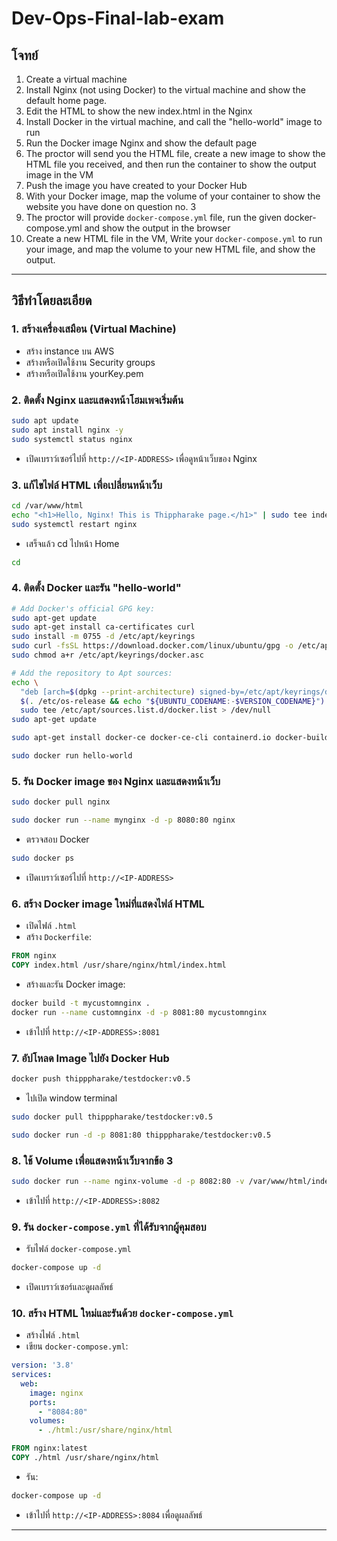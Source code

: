 # Dev-Ops-Final-lab-exam

## **โจทย์**

1. Create a virtual machine
2. Install Nginx (not using Docker) to the virtual machine and show the default home page.
3. Edit the HTML to show the new index.html in the Nginx
4. Install Docker in the virtual machine, and call the "hello-world" image to run
5. Run the Docker image Nginx and show the default page
6. The proctor will send you the HTML file, create a new image to show the HTML file you
received, and then run the container to show the output image in the VM
7. Push the image you have created to your Docker Hub
8. With your Docker image, map the volume of your container to show the website you
have done on question no. 3
9. The proctor will provide `docker-compose.yml` file, run the given docker-compose.yml and
show the output in the browser
10. Create a new HTML file in the VM, Write your `docker-compose.yml` to run your image,
and map the volume to your new HTML file, and show the output.


---

## **วิธีทำโดยละเอียด**

### **1. สร้างเครื่องเสมือน (Virtual Machine)**
- สร้าง instance บน AWS
- สร้างหรือเปิดใช้งาน Security groups
- สร้างหรือเปิดใช้งาน yourKey.pem

### **2. ติดตั้ง Nginx และแสดงหน้าโฮมเพจเริ่มต้น**
```bash
sudo apt update
sudo apt install nginx -y
sudo systemctl status nginx
```
- เปิดเบราว์เซอร์ไปที่ `http://<IP-ADDRESS>` เพื่อดูหน้าเว็บของ Nginx

### **3. แก้ไขไฟล์ HTML เพื่อเปลี่ยนหน้าเว็บ**
```bash
cd /var/www/html
echo "<h1>Hello, Nginx! This is Thippharake page.</h1>" | sudo tee index.html
sudo systemctl restart nginx
```
- เสร็จแล้ว cd ไปหน้า Home
```bash
cd
```
### **4. ติดตั้ง Docker และรัน "hello-world"**
```bash
# Add Docker's official GPG key:
sudo apt-get update
sudo apt-get install ca-certificates curl
sudo install -m 0755 -d /etc/apt/keyrings
sudo curl -fsSL https://download.docker.com/linux/ubuntu/gpg -o /etc/apt/keyrings/docker.asc
sudo chmod a+r /etc/apt/keyrings/docker.asc

# Add the repository to Apt sources:
echo \
  "deb [arch=$(dpkg --print-architecture) signed-by=/etc/apt/keyrings/docker.asc] https://download.docker.com/linux/ubuntu \
  $(. /etc/os-release && echo "${UBUNTU_CODENAME:-$VERSION_CODENAME}") stable" | \
  sudo tee /etc/apt/sources.list.d/docker.list > /dev/null
sudo apt-get update
```
```bash
sudo apt-get install docker-ce docker-ce-cli containerd.io docker-buildx-plugin docker-compose-plugin
```
```bash
sudo docker run hello-world
```
### **5. รัน Docker image ของ Nginx และแสดงหน้าเว็บ**

```bash
sudo docker pull nginx
```
```bash
sudo docker run --name mynginx -d -p 8080:80 nginx
```
- ตรวจสอบ Docker
```bash
sudo docker ps
```
- เปิดเบราว์เซอร์ไปที่ `http://<IP-ADDRESS>`

### **6. สร้าง Docker image ใหม่ที่แสดงไฟล์ HTML**
- เปิดไฟล์ `.html`
- สร้าง `Dockerfile`:
```Dockerfile
FROM nginx
COPY index.html /usr/share/nginx/html/index.html
```
- สร้างและรัน Docker image:
```bash
docker build -t mycustomnginx .
docker run --name customnginx -d -p 8081:80 mycustomnginx
```
- เข้าไปที่ `http://<IP-ADDRESS>:8081`

### **7. อัปโหลด Image ไปยัง Docker Hub**

```bash
docker push thipppharake/testdocker:v0.5
```
- ไปเปิด window terminal
```bash
sudo docker pull thipppharake/testdocker:v0.5
```
```bash
sudo docker run -d -p 8081:80 thipppharake/testdocker:v0.5
```
### **8. ใช้ Volume เพื่อแสดงหน้าเว็บจากข้อ 3**
```bash
sudo docker run --name nginx-volume -d -p 8082:80 -v /var/www/html/index.html:/usr/share/nginx/html/index.html nginx
```
- เข้าไปที่ `http://<IP-ADDRESS>:8082`

### **9. รัน `docker-compose.yml` ที่ได้รับจากผู้คุมสอบ**
- รับไฟล์ `docker-compose.yml`
```bash
docker-compose up -d
```

- เปิดเบราว์เซอร์และดูผลลัพธ์

### **10. สร้าง HTML ใหม่และรันด้วย `docker-compose.yml`**
- สร้างไฟล์ `.html`
- เขียน `docker-compose.yml`:
```yaml
version: '3.8'
services:
  web:
    image: nginx
    ports:
      - "8084:80"
    volumes:
      - ./html:/usr/share/nginx/html
```
```Dockerfile
FROM nginx:latest
COPY ./html /usr/share/nginx/html
```
- รัน:
```bash
docker-compose up -d
```
- เข้าไปที่ `http://<IP-ADDRESS>:8084` เพื่อดูผลลัพธ์

---
